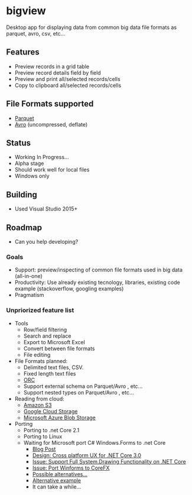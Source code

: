 # bigview
Desktop app for displaying data from common big data file formats as parquet, avro, csv, etc...

## Features

* Preview records in a grid table
* Preview record details field by field
* Preview and print all/selected records/cells
* Copy to clipboard all/selected records/cells

## File Formats supported

* [Parquet](https://parquet.apache.org/)
* [Avro](https://avro.apache.org) (uncompressed, deflate)

## Status

* Working In Progress...
* Alpha stage
* Should work well for local files
* Windows only 

## Building

* Used Visual Studio 2015+

## Roadmap

* Can you help developing?

### Goals

* Support: preview/inspecting of common file formats used in big data (all-in-one)
* Productivity: Use already existing tecnology, libraries, existing code example (stackoverflow, googling examples)
* Pragmatism

### Unpriorized feature list

* Tools
  - Row/field filtering
  - Search and replace
  - Export to Microsoft Excel
  - Convert between file formats
  - File editing  
* File Formats planned:
  - Delimited text files, CSV.
  - Fixed length text files
  - [ORC](https://orc.apache.org)
  - Support external schema on Parquet/Avro , etc...
  - Support nested types on Parquet/Avro , etc...
* Reading from cloud:
  - [Amazon S3](https://aws.amazon.com/s3/)
  - [Google Cloud Storage](https://cloud.google.com/storage/)
  - [Microsoft Azure Blob Storage](https://azure.microsoft.com/en-us/services/storage/blobs/)
* Porting
  - Porting to .net Core 2.1
  - Porting to Linux
  - Waiting for Microsoft port C# Windows.Forms to .net Core 
    * [Blog Post](https://blogs.msdn.microsoft.com/dotnet/2017/11/16/announcing-the-windows-compatibility-pack-for-net-core/)
    * [Design: Cross platform UX for .NET Core 3.0 ](https://github.com/dotnet/designs/issues/12)
    * [Issue: Support Full System.Drawing Functionality on .NET Core](https://github.com/dotnet/corefx/issues/20325)
    * [Issue: Port Winforms to CoreFX](https://github.com/dotnet/corefx/issues/21803)
    * [Possible alternatives...](https://blog.lextudio.com/the-story-about-net-cross-platform-ui-frameworks-dd4a9433d0ea)
    * [Alternative example](https://github.com/akoeplinger/mono-winforms-netcore)
    * It can take a while...

